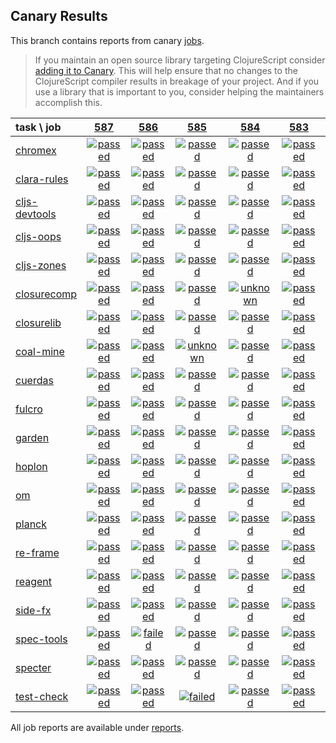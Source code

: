 ## Canary Results

This branch contains reports from canary [jobs](https://github.com/cljs-oss/canary/tree/jobs).

> If you maintain an open source library targeting ClojureScript consider [adding it to Canary](https://github.com/cljs-oss/canary/tree/master#how-to-participate). This will help ensure that no changes to the ClojureScript compiler results in breakage of your project. And if you use a library that is important to you, consider helping the maintainers accomplish this.

[//]: # (begin_overview_table)

| task \ job | <a href="reports/2018/09/22/job-000587-1.10.422-6062744" title="job #587 finished on 2018-09-22">587</a> | <a href="reports/2018/09/21/job-000586-1.10.421-71f5771" title="job #586 finished on 2018-09-21">586</a> | <a href="reports/2018/09/20/job-000585-1.10.421-71f5771" title="job #585 finished on 2018-09-20">585</a> | <a href="reports/2018/09/19/job-000584-1.10.422-a468764" title="job #584 finished on 2018-09-19">584</a> | <a href="reports/2018/09/19/job-000583-1.10.421-71f5771" title="job #583 finished on 2018-09-19">583</a> | <a href="reports/2018/09/18/job-000582-1.10.421-71f5771" title="job #582 finished on 2018-09-18">582</a> | <a href="reports/2018/09/17/job-000581-1.10.421-71f5771" title="job #581 finished on 2018-09-17">581</a> | <a href="reports/2018/09/16/job-000580-1.10.422-af7530f" title="job #580 finished on 2018-09-16">580</a> | <a href="reports/2018/09/16/job-000579-1.10.422-277907a" title="job #579 finished on 2018-09-16">579</a> | <a href="reports/2018/09/16/job-000578-1.10.422-277907a" title="job #578 finished on 2018-09-16">578</a> |
| :--- | :---: | :---: | :---: | :---: | :---: | :---: | :---: | :---: | :---: | :---: |
| [chromex](https://github.com/binaryage/chromex) | <a href="reports/2018/09/22/job-000587-1.10.422-6062744#-chromex"><img title="passed" src="http://box.binaryage.com/s-passed.svg"><a> | <a href="reports/2018/09/21/job-000586-1.10.421-71f5771#-chromex"><img title="passed" src="http://box.binaryage.com/s-passed.svg"><a> | <a href="reports/2018/09/20/job-000585-1.10.421-71f5771#-chromex"><img title="passed" src="http://box.binaryage.com/s-passed.svg"><a> | <a href="reports/2018/09/19/job-000584-1.10.422-a468764#-chromex"><img title="passed" src="http://box.binaryage.com/s-passed.svg"><a> | <a href="reports/2018/09/19/job-000583-1.10.421-71f5771#-chromex"><img title="passed" src="http://box.binaryage.com/s-passed.svg"><a> | <a href="reports/2018/09/18/job-000582-1.10.421-71f5771#-chromex"><img title="passed" src="http://box.binaryage.com/s-passed.svg"><a> | <a href="reports/2018/09/17/job-000581-1.10.421-71f5771#-chromex"><img title="passed" src="http://box.binaryage.com/s-passed.svg"><a> | <a href="reports/2018/09/16/job-000580-1.10.422-af7530f#-chromex"><img title="passed" src="http://box.binaryage.com/s-passed.svg"><a> | <a href="reports/2018/09/16/job-000579-1.10.422-277907a#-chromex"><img title="disabled" src="http://box.binaryage.com/s-disabled.svg"><a> | <a href="reports/2018/09/16/job-000578-1.10.422-277907a#-chromex"><img title="passed" src="http://box.binaryage.com/s-passed.svg"><a> |
| [clara-rules](https://github.com/cerner/clara-rules) | <a href="reports/2018/09/22/job-000587-1.10.422-6062744#-clara-rules"><img title="passed" src="http://box.binaryage.com/s-passed.svg"><a> | <a href="reports/2018/09/21/job-000586-1.10.421-71f5771#-clara-rules"><img title="passed" src="http://box.binaryage.com/s-passed.svg"><a> | <a href="reports/2018/09/20/job-000585-1.10.421-71f5771#-clara-rules"><img title="passed" src="http://box.binaryage.com/s-passed.svg"><a> | <a href="reports/2018/09/19/job-000584-1.10.422-a468764#-clara-rules"><img title="passed" src="http://box.binaryage.com/s-passed.svg"><a> | <a href="reports/2018/09/19/job-000583-1.10.421-71f5771#-clara-rules"><img title="passed" src="http://box.binaryage.com/s-passed.svg"><a> | <a href="reports/2018/09/18/job-000582-1.10.421-71f5771#-clara-rules"><img title="passed" src="http://box.binaryage.com/s-passed.svg"><a> | <a href="reports/2018/09/17/job-000581-1.10.421-71f5771#-clara-rules"><img title="passed" src="http://box.binaryage.com/s-passed.svg"><a> | <a href="reports/2018/09/16/job-000580-1.10.422-af7530f#-clara-rules"><img title="passed" src="http://box.binaryage.com/s-passed.svg"><a> | <a href="reports/2018/09/16/job-000579-1.10.422-277907a#-clara-rules"><img title="disabled" src="http://box.binaryage.com/s-disabled.svg"><a> | <a href="reports/2018/09/16/job-000578-1.10.422-277907a#-clara-rules"><img title="passed" src="http://box.binaryage.com/s-passed.svg"><a> |
| [cljs-devtools](https://github.com/binaryage/cljs-devtools) | <a href="reports/2018/09/22/job-000587-1.10.422-6062744#-cljs-devtools"><img title="passed" src="http://box.binaryage.com/s-passed.svg"><a> | <a href="reports/2018/09/21/job-000586-1.10.421-71f5771#-cljs-devtools"><img title="passed" src="http://box.binaryage.com/s-passed.svg"><a> | <a href="reports/2018/09/20/job-000585-1.10.421-71f5771#-cljs-devtools"><img title="passed" src="http://box.binaryage.com/s-passed.svg"><a> | <a href="reports/2018/09/19/job-000584-1.10.422-a468764#-cljs-devtools"><img title="passed" src="http://box.binaryage.com/s-passed.svg"><a> | <a href="reports/2018/09/19/job-000583-1.10.421-71f5771#-cljs-devtools"><img title="passed" src="http://box.binaryage.com/s-passed.svg"><a> | <a href="reports/2018/09/18/job-000582-1.10.421-71f5771#-cljs-devtools"><img title="passed" src="http://box.binaryage.com/s-passed.svg"><a> | <a href="reports/2018/09/17/job-000581-1.10.421-71f5771#-cljs-devtools"><img title="passed" src="http://box.binaryage.com/s-passed.svg"><a> | <a href="reports/2018/09/16/job-000580-1.10.422-af7530f#-cljs-devtools"><img title="passed" src="http://box.binaryage.com/s-passed.svg"><a> | <a href="reports/2018/09/16/job-000579-1.10.422-277907a#-cljs-devtools"><img title="disabled" src="http://box.binaryage.com/s-disabled.svg"><a> | <a href="reports/2018/09/16/job-000578-1.10.422-277907a#-cljs-devtools"><img title="passed" src="http://box.binaryage.com/s-passed.svg"><a> |
| [cljs-oops](https://github.com/binaryage/cljs-oops) | <a href="reports/2018/09/22/job-000587-1.10.422-6062744#-cljs-oops"><img title="passed" src="http://box.binaryage.com/s-passed.svg"><a> | <a href="reports/2018/09/21/job-000586-1.10.421-71f5771#-cljs-oops"><img title="passed" src="http://box.binaryage.com/s-passed.svg"><a> | <a href="reports/2018/09/20/job-000585-1.10.421-71f5771#-cljs-oops"><img title="passed" src="http://box.binaryage.com/s-passed.svg"><a> | <a href="reports/2018/09/19/job-000584-1.10.422-a468764#-cljs-oops"><img title="passed" src="http://box.binaryage.com/s-passed.svg"><a> | <a href="reports/2018/09/19/job-000583-1.10.421-71f5771#-cljs-oops"><img title="passed" src="http://box.binaryage.com/s-passed.svg"><a> | <a href="reports/2018/09/18/job-000582-1.10.421-71f5771#-cljs-oops"><img title="passed" src="http://box.binaryage.com/s-passed.svg"><a> | <a href="reports/2018/09/17/job-000581-1.10.421-71f5771#-cljs-oops"><img title="passed" src="http://box.binaryage.com/s-passed.svg"><a> | <a href="reports/2018/09/16/job-000580-1.10.422-af7530f#-cljs-oops"><img title="passed" src="http://box.binaryage.com/s-passed.svg"><a> | <a href="reports/2018/09/16/job-000579-1.10.422-277907a#-cljs-oops"><img title="disabled" src="http://box.binaryage.com/s-disabled.svg"><a> | <a href="reports/2018/09/16/job-000578-1.10.422-277907a#-cljs-oops"><img title="passed" src="http://box.binaryage.com/s-passed.svg"><a> |
| [cljs-zones](https://github.com/binaryage/cljs-zones) | <a href="reports/2018/09/22/job-000587-1.10.422-6062744#-cljs-zones"><img title="passed" src="http://box.binaryage.com/s-passed.svg"><a> | <a href="reports/2018/09/21/job-000586-1.10.421-71f5771#-cljs-zones"><img title="passed" src="http://box.binaryage.com/s-passed.svg"><a> | <a href="reports/2018/09/20/job-000585-1.10.421-71f5771#-cljs-zones"><img title="passed" src="http://box.binaryage.com/s-passed.svg"><a> | <a href="reports/2018/09/19/job-000584-1.10.422-a468764#-cljs-zones"><img title="passed" src="http://box.binaryage.com/s-passed.svg"><a> | <a href="reports/2018/09/19/job-000583-1.10.421-71f5771#-cljs-zones"><img title="passed" src="http://box.binaryage.com/s-passed.svg"><a> | <a href="reports/2018/09/18/job-000582-1.10.421-71f5771#-cljs-zones"><img title="passed" src="http://box.binaryage.com/s-passed.svg"><a> | <a href="reports/2018/09/17/job-000581-1.10.421-71f5771#-cljs-zones"><img title="passed" src="http://box.binaryage.com/s-passed.svg"><a> | <a href="reports/2018/09/16/job-000580-1.10.422-af7530f#-cljs-zones"><img title="passed" src="http://box.binaryage.com/s-passed.svg"><a> | <a href="reports/2018/09/16/job-000579-1.10.422-277907a#-cljs-zones"><img title="disabled" src="http://box.binaryage.com/s-disabled.svg"><a> | <a href="reports/2018/09/16/job-000578-1.10.422-277907a#-cljs-zones"><img title="passed" src="http://box.binaryage.com/s-passed.svg"><a> |
| [closurecomp](https://github.com/mfikes/closurecomp) | <a href="reports/2018/09/22/job-000587-1.10.422-6062744#-closurecomp"><img title="passed" src="http://box.binaryage.com/s-passed.svg"><a> | <a href="reports/2018/09/21/job-000586-1.10.421-71f5771#-closurecomp"><img title="passed" src="http://box.binaryage.com/s-passed.svg"><a> | <a href="reports/2018/09/20/job-000585-1.10.421-71f5771#-closurecomp"><img title="passed" src="http://box.binaryage.com/s-passed.svg"><a> | <a href="reports/2018/09/19/job-000584-1.10.422-a468764#-closurecomp"><img title="unknown" src="http://box.binaryage.com/s-unknown.svg"><a> | <a href="reports/2018/09/19/job-000583-1.10.421-71f5771#-closurecomp"><img title="passed" src="http://box.binaryage.com/s-passed.svg"><a> | <a href="reports/2018/09/18/job-000582-1.10.421-71f5771#-closurecomp"><img title="passed" src="http://box.binaryage.com/s-passed.svg"><a> | <a href="reports/2018/09/17/job-000581-1.10.421-71f5771#-closurecomp"><img title="passed" src="http://box.binaryage.com/s-passed.svg"><a> | <a href="reports/2018/09/16/job-000580-1.10.422-af7530f#-closurecomp"><img title="passed" src="http://box.binaryage.com/s-passed.svg"><a> | <a href="reports/2018/09/16/job-000579-1.10.422-277907a#-closurecomp"><img title="disabled" src="http://box.binaryage.com/s-disabled.svg"><a> | <a href="reports/2018/09/16/job-000578-1.10.422-277907a#-closurecomp"><img title="passed" src="http://box.binaryage.com/s-passed.svg"><a> |
| [closurelib](https://github.com/mfikes/closurelib) | <a href="reports/2018/09/22/job-000587-1.10.422-6062744#-closurelib"><img title="passed" src="http://box.binaryage.com/s-passed.svg"><a> | <a href="reports/2018/09/21/job-000586-1.10.421-71f5771#-closurelib"><img title="passed" src="http://box.binaryage.com/s-passed.svg"><a> | <a href="reports/2018/09/20/job-000585-1.10.421-71f5771#-closurelib"><img title="passed" src="http://box.binaryage.com/s-passed.svg"><a> | <a href="reports/2018/09/19/job-000584-1.10.422-a468764#-closurelib"><img title="passed" src="http://box.binaryage.com/s-passed.svg"><a> | <a href="reports/2018/09/19/job-000583-1.10.421-71f5771#-closurelib"><img title="passed" src="http://box.binaryage.com/s-passed.svg"><a> | <a href="reports/2018/09/18/job-000582-1.10.421-71f5771#-closurelib"><img title="passed" src="http://box.binaryage.com/s-passed.svg"><a> | <a href="reports/2018/09/17/job-000581-1.10.421-71f5771#-closurelib"><img title="passed" src="http://box.binaryage.com/s-passed.svg"><a> | <a href="reports/2018/09/16/job-000580-1.10.422-af7530f#-closurelib"><img title="passed" src="http://box.binaryage.com/s-passed.svg"><a> | <a href="reports/2018/09/16/job-000579-1.10.422-277907a#-closurelib"><img title="disabled" src="http://box.binaryage.com/s-disabled.svg"><a> | <a href="reports/2018/09/16/job-000578-1.10.422-277907a#-closurelib"><img title="passed" src="http://box.binaryage.com/s-passed.svg"><a> |
| [coal-mine](https://github.com/mfikes/coal-mine) | <a href="reports/2018/09/22/job-000587-1.10.422-6062744#-coal-mine"><img title="passed" src="http://box.binaryage.com/s-passed.svg"><a> | <a href="reports/2018/09/21/job-000586-1.10.421-71f5771#-coal-mine"><img title="passed" src="http://box.binaryage.com/s-passed.svg"><a> | <a href="reports/2018/09/20/job-000585-1.10.421-71f5771#-coal-mine"><img title="unknown" src="http://box.binaryage.com/s-unknown.svg"><a> | <a href="reports/2018/09/19/job-000584-1.10.422-a468764#-coal-mine"><img title="passed" src="http://box.binaryage.com/s-passed.svg"><a> | <a href="reports/2018/09/19/job-000583-1.10.421-71f5771#-coal-mine"><img title="passed" src="http://box.binaryage.com/s-passed.svg"><a> | <a href="reports/2018/09/18/job-000582-1.10.421-71f5771#-coal-mine"><img title="passed" src="http://box.binaryage.com/s-passed.svg"><a> | <a href="reports/2018/09/17/job-000581-1.10.421-71f5771#-coal-mine"><img title="passed" src="http://box.binaryage.com/s-passed.svg"><a> | <a href="reports/2018/09/16/job-000580-1.10.422-af7530f#-coal-mine"><img title="passed" src="http://box.binaryage.com/s-passed.svg"><a> | <a href="reports/2018/09/16/job-000579-1.10.422-277907a#-coal-mine"><img title="disabled" src="http://box.binaryage.com/s-disabled.svg"><a> | <a href="reports/2018/09/16/job-000578-1.10.422-277907a#-coal-mine"><img title="passed" src="http://box.binaryage.com/s-passed.svg"><a> |
| [cuerdas](https://github.com/funcool/cuerdas) | <a href="reports/2018/09/22/job-000587-1.10.422-6062744#-cuerdas"><img title="passed" src="http://box.binaryage.com/s-passed.svg"><a> | <a href="reports/2018/09/21/job-000586-1.10.421-71f5771#-cuerdas"><img title="passed" src="http://box.binaryage.com/s-passed.svg"><a> | <a href="reports/2018/09/20/job-000585-1.10.421-71f5771#-cuerdas"><img title="passed" src="http://box.binaryage.com/s-passed.svg"><a> | <a href="reports/2018/09/19/job-000584-1.10.422-a468764#-cuerdas"><img title="passed" src="http://box.binaryage.com/s-passed.svg"><a> | <a href="reports/2018/09/19/job-000583-1.10.421-71f5771#-cuerdas"><img title="passed" src="http://box.binaryage.com/s-passed.svg"><a> | <a href="reports/2018/09/18/job-000582-1.10.421-71f5771#-cuerdas"><img title="passed" src="http://box.binaryage.com/s-passed.svg"><a> | <a href="reports/2018/09/17/job-000581-1.10.421-71f5771#-cuerdas"><img title="passed" src="http://box.binaryage.com/s-passed.svg"><a> | <a href="reports/2018/09/16/job-000580-1.10.422-af7530f#-cuerdas"><img title="passed" src="http://box.binaryage.com/s-passed.svg"><a> | <a href="reports/2018/09/16/job-000579-1.10.422-277907a#-cuerdas"><img title="disabled" src="http://box.binaryage.com/s-disabled.svg"><a> | <a href="reports/2018/09/16/job-000578-1.10.422-277907a#-cuerdas"><img title="passed" src="http://box.binaryage.com/s-passed.svg"><a> |
| [fulcro](https://github.com/fulcrologic/fulcro) | <a href="reports/2018/09/22/job-000587-1.10.422-6062744#-fulcro"><img title="passed" src="http://box.binaryage.com/s-passed.svg"><a> | <a href="reports/2018/09/21/job-000586-1.10.421-71f5771#-fulcro"><img title="passed" src="http://box.binaryage.com/s-passed.svg"><a> | <a href="reports/2018/09/20/job-000585-1.10.421-71f5771#-fulcro"><img title="passed" src="http://box.binaryage.com/s-passed.svg"><a> | <a href="reports/2018/09/19/job-000584-1.10.422-a468764#-fulcro"><img title="passed" src="http://box.binaryage.com/s-passed.svg"><a> | <a href="reports/2018/09/19/job-000583-1.10.421-71f5771#-fulcro"><img title="passed" src="http://box.binaryage.com/s-passed.svg"><a> | <a href="reports/2018/09/18/job-000582-1.10.421-71f5771#-fulcro"><img title="passed" src="http://box.binaryage.com/s-passed.svg"><a> | <a href="reports/2018/09/17/job-000581-1.10.421-71f5771#-fulcro"><img title="passed" src="http://box.binaryage.com/s-passed.svg"><a> | <a href="reports/2018/09/16/job-000580-1.10.422-af7530f#-fulcro"><img title="passed" src="http://box.binaryage.com/s-passed.svg"><a> | <a href="reports/2018/09/16/job-000579-1.10.422-277907a#-fulcro"><img title="disabled" src="http://box.binaryage.com/s-disabled.svg"><a> | <a href="reports/2018/09/16/job-000578-1.10.422-277907a#-fulcro"><img title="passed" src="http://box.binaryage.com/s-passed.svg"><a> |
| [garden](https://github.com/noprompt/garden) | <a href="reports/2018/09/22/job-000587-1.10.422-6062744#-garden"><img title="passed" src="http://box.binaryage.com/s-passed.svg"><a> | <a href="reports/2018/09/21/job-000586-1.10.421-71f5771#-garden"><img title="passed" src="http://box.binaryage.com/s-passed.svg"><a> | <a href="reports/2018/09/20/job-000585-1.10.421-71f5771#-garden"><img title="passed" src="http://box.binaryage.com/s-passed.svg"><a> | <a href="reports/2018/09/19/job-000584-1.10.422-a468764#-garden"><img title="passed" src="http://box.binaryage.com/s-passed.svg"><a> | <a href="reports/2018/09/19/job-000583-1.10.421-71f5771#-garden"><img title="passed" src="http://box.binaryage.com/s-passed.svg"><a> | <a href="reports/2018/09/18/job-000582-1.10.421-71f5771#-garden"><img title="passed" src="http://box.binaryage.com/s-passed.svg"><a> | <a href="reports/2018/09/17/job-000581-1.10.421-71f5771#-garden"><img title="passed" src="http://box.binaryage.com/s-passed.svg"><a> | <a href="reports/2018/09/16/job-000580-1.10.422-af7530f#-garden"><img title="passed" src="http://box.binaryage.com/s-passed.svg"><a> | <a href="reports/2018/09/16/job-000579-1.10.422-277907a#-garden"><img title="disabled" src="http://box.binaryage.com/s-disabled.svg"><a> | <a href="reports/2018/09/16/job-000578-1.10.422-277907a#-garden"><img title="passed" src="http://box.binaryage.com/s-passed.svg"><a> |
| [hoplon](https://github.com/hoplon/hoplon) | <a href="reports/2018/09/22/job-000587-1.10.422-6062744#-hoplon"><img title="passed" src="http://box.binaryage.com/s-passed.svg"><a> | <a href="reports/2018/09/21/job-000586-1.10.421-71f5771#-hoplon"><img title="passed" src="http://box.binaryage.com/s-passed.svg"><a> | <a href="reports/2018/09/20/job-000585-1.10.421-71f5771#-hoplon"><img title="passed" src="http://box.binaryage.com/s-passed.svg"><a> | <a href="reports/2018/09/19/job-000584-1.10.422-a468764#-hoplon"><img title="passed" src="http://box.binaryage.com/s-passed.svg"><a> | <a href="reports/2018/09/19/job-000583-1.10.421-71f5771#-hoplon"><img title="passed" src="http://box.binaryage.com/s-passed.svg"><a> | <a href="reports/2018/09/18/job-000582-1.10.421-71f5771#-hoplon"><img title="passed" src="http://box.binaryage.com/s-passed.svg"><a> | <a href="reports/2018/09/17/job-000581-1.10.421-71f5771#-hoplon"><img title="passed" src="http://box.binaryage.com/s-passed.svg"><a> | <a href="reports/2018/09/16/job-000580-1.10.422-af7530f#-hoplon"><img title="passed" src="http://box.binaryage.com/s-passed.svg"><a> | <a href="reports/2018/09/16/job-000579-1.10.422-277907a#-hoplon"><img title="disabled" src="http://box.binaryage.com/s-disabled.svg"><a> | <a href="reports/2018/09/16/job-000578-1.10.422-277907a#-hoplon"><img title="passed" src="http://box.binaryage.com/s-passed.svg"><a> |
| [om](https://github.com/omcljs/om) | <a href="reports/2018/09/22/job-000587-1.10.422-6062744#-om"><img title="passed" src="http://box.binaryage.com/s-passed.svg"><a> | <a href="reports/2018/09/21/job-000586-1.10.421-71f5771#-om"><img title="passed" src="http://box.binaryage.com/s-passed.svg"><a> | <a href="reports/2018/09/20/job-000585-1.10.421-71f5771#-om"><img title="passed" src="http://box.binaryage.com/s-passed.svg"><a> | <a href="reports/2018/09/19/job-000584-1.10.422-a468764#-om"><img title="passed" src="http://box.binaryage.com/s-passed.svg"><a> | <a href="reports/2018/09/19/job-000583-1.10.421-71f5771#-om"><img title="passed" src="http://box.binaryage.com/s-passed.svg"><a> | <a href="reports/2018/09/18/job-000582-1.10.421-71f5771#-om"><img title="passed" src="http://box.binaryage.com/s-passed.svg"><a> | <a href="reports/2018/09/17/job-000581-1.10.421-71f5771#-om"><img title="passed" src="http://box.binaryage.com/s-passed.svg"><a> | <a href="reports/2018/09/16/job-000580-1.10.422-af7530f#-om"><img title="passed" src="http://box.binaryage.com/s-passed.svg"><a> | <a href="reports/2018/09/16/job-000579-1.10.422-277907a#-om"><img title="disabled" src="http://box.binaryage.com/s-disabled.svg"><a> | <a href="reports/2018/09/16/job-000578-1.10.422-277907a#-om"><img title="passed" src="http://box.binaryage.com/s-passed.svg"><a> |
| [planck](https://github.com/planck-repl/planck) | <a href="reports/2018/09/22/job-000587-1.10.422-6062744#-planck"><img title="passed" src="http://box.binaryage.com/s-passed.svg"><a> | <a href="reports/2018/09/21/job-000586-1.10.421-71f5771#-planck"><img title="passed" src="http://box.binaryage.com/s-passed.svg"><a> | <a href="reports/2018/09/20/job-000585-1.10.421-71f5771#-planck"><img title="passed" src="http://box.binaryage.com/s-passed.svg"><a> | <a href="reports/2018/09/19/job-000584-1.10.422-a468764#-planck"><img title="passed" src="http://box.binaryage.com/s-passed.svg"><a> | <a href="reports/2018/09/19/job-000583-1.10.421-71f5771#-planck"><img title="passed" src="http://box.binaryage.com/s-passed.svg"><a> | <a href="reports/2018/09/18/job-000582-1.10.421-71f5771#-planck"><img title="passed" src="http://box.binaryage.com/s-passed.svg"><a> | <a href="reports/2018/09/17/job-000581-1.10.421-71f5771#-planck"><img title="passed" src="http://box.binaryage.com/s-passed.svg"><a> | <a href="reports/2018/09/16/job-000580-1.10.422-af7530f#-planck"><img title="passed" src="http://box.binaryage.com/s-passed.svg"><a> | <a href="reports/2018/09/16/job-000579-1.10.422-277907a#-planck"><img title="disabled" src="http://box.binaryage.com/s-disabled.svg"><a> | <a href="reports/2018/09/16/job-000578-1.10.422-277907a#-planck"><img title="passed" src="http://box.binaryage.com/s-passed.svg"><a> |
| [re-frame](https://github.com/Day8/re-frame) | <a href="reports/2018/09/22/job-000587-1.10.422-6062744#-re-frame"><img title="passed" src="http://box.binaryage.com/s-passed.svg"><a> | <a href="reports/2018/09/21/job-000586-1.10.421-71f5771#-re-frame"><img title="passed" src="http://box.binaryage.com/s-passed.svg"><a> | <a href="reports/2018/09/20/job-000585-1.10.421-71f5771#-re-frame"><img title="passed" src="http://box.binaryage.com/s-passed.svg"><a> | <a href="reports/2018/09/19/job-000584-1.10.422-a468764#-re-frame"><img title="passed" src="http://box.binaryage.com/s-passed.svg"><a> | <a href="reports/2018/09/19/job-000583-1.10.421-71f5771#-re-frame"><img title="passed" src="http://box.binaryage.com/s-passed.svg"><a> | <a href="reports/2018/09/18/job-000582-1.10.421-71f5771#-re-frame"><img title="passed" src="http://box.binaryage.com/s-passed.svg"><a> | <a href="reports/2018/09/17/job-000581-1.10.421-71f5771#-re-frame"><img title="passed" src="http://box.binaryage.com/s-passed.svg"><a> | <a href="reports/2018/09/16/job-000580-1.10.422-af7530f#-re-frame"><img title="passed" src="http://box.binaryage.com/s-passed.svg"><a> | <a href="reports/2018/09/16/job-000579-1.10.422-277907a#-re-frame"><img title="disabled" src="http://box.binaryage.com/s-disabled.svg"><a> | <a href="reports/2018/09/16/job-000578-1.10.422-277907a#-re-frame"><img title="failed" src="http://box.binaryage.com/s-failed.svg"><a> |
| [reagent](https://github.com/reagent-project/reagent) | <a href="reports/2018/09/22/job-000587-1.10.422-6062744#-reagent"><img title="passed" src="http://box.binaryage.com/s-passed.svg"><a> | <a href="reports/2018/09/21/job-000586-1.10.421-71f5771#-reagent"><img title="passed" src="http://box.binaryage.com/s-passed.svg"><a> | <a href="reports/2018/09/20/job-000585-1.10.421-71f5771#-reagent"><img title="passed" src="http://box.binaryage.com/s-passed.svg"><a> | <a href="reports/2018/09/19/job-000584-1.10.422-a468764#-reagent"><img title="passed" src="http://box.binaryage.com/s-passed.svg"><a> | <a href="reports/2018/09/19/job-000583-1.10.421-71f5771#-reagent"><img title="passed" src="http://box.binaryage.com/s-passed.svg"><a> | <a href="reports/2018/09/18/job-000582-1.10.421-71f5771#-reagent"><img title="passed" src="http://box.binaryage.com/s-passed.svg"><a> | <a href="reports/2018/09/17/job-000581-1.10.421-71f5771#-reagent"><img title="passed" src="http://box.binaryage.com/s-passed.svg"><a> | <a href="reports/2018/09/16/job-000580-1.10.422-af7530f#-reagent"><img title="passed" src="http://box.binaryage.com/s-passed.svg"><a> | <a href="reports/2018/09/16/job-000579-1.10.422-277907a#-reagent"><img title="passed" src="http://box.binaryage.com/s-passed.svg"><a> | <a href="reports/2018/09/16/job-000578-1.10.422-277907a#-reagent"><img title="failed" src="http://box.binaryage.com/s-failed.svg"><a> |
| [side-fx](https://github.com/cljsrn/side-fx) | <a href="reports/2018/09/22/job-000587-1.10.422-6062744#-side-fx"><img title="passed" src="http://box.binaryage.com/s-passed.svg"><a> | <a href="reports/2018/09/21/job-000586-1.10.421-71f5771#-side-fx"><img title="passed" src="http://box.binaryage.com/s-passed.svg"><a> | <a href="reports/2018/09/20/job-000585-1.10.421-71f5771#-side-fx"><img title="passed" src="http://box.binaryage.com/s-passed.svg"><a> | <a href="reports/2018/09/19/job-000584-1.10.422-a468764#-side-fx"><img title="passed" src="http://box.binaryage.com/s-passed.svg"><a> | <a href="reports/2018/09/19/job-000583-1.10.421-71f5771#-side-fx"><img title="passed" src="http://box.binaryage.com/s-passed.svg"><a> | <a href="reports/2018/09/18/job-000582-1.10.421-71f5771#-side-fx"><img title="passed" src="http://box.binaryage.com/s-passed.svg"><a> | <a href="reports/2018/09/17/job-000581-1.10.421-71f5771#-side-fx"><img title="passed" src="http://box.binaryage.com/s-passed.svg"><a> | <a href="reports/2018/09/16/job-000580-1.10.422-af7530f#-side-fx"><img title="passed" src="http://box.binaryage.com/s-passed.svg"><a> | <a href="reports/2018/09/16/job-000579-1.10.422-277907a#-side-fx"><img title="disabled" src="http://box.binaryage.com/s-disabled.svg"><a> | <a href="reports/2018/09/16/job-000578-1.10.422-277907a#-side-fx"><img title="passed" src="http://box.binaryage.com/s-passed.svg"><a> |
| [spec-tools](https://github.com/metosin/spec-tools) | <a href="reports/2018/09/22/job-000587-1.10.422-6062744#-spec-tools"><img title="passed" src="http://box.binaryage.com/s-passed.svg"><a> | <a href="reports/2018/09/21/job-000586-1.10.421-71f5771#-spec-tools"><img title="failed" src="http://box.binaryage.com/s-failed.svg"><a> | <a href="reports/2018/09/20/job-000585-1.10.421-71f5771#-spec-tools"><img title="passed" src="http://box.binaryage.com/s-passed.svg"><a> | <a href="reports/2018/09/19/job-000584-1.10.422-a468764#-spec-tools"><img title="passed" src="http://box.binaryage.com/s-passed.svg"><a> | <a href="reports/2018/09/19/job-000583-1.10.421-71f5771#-spec-tools"><img title="passed" src="http://box.binaryage.com/s-passed.svg"><a> | <a href="reports/2018/09/18/job-000582-1.10.421-71f5771#-spec-tools"><img title="passed" src="http://box.binaryage.com/s-passed.svg"><a> | <a href="reports/2018/09/17/job-000581-1.10.421-71f5771#-spec-tools"><img title="passed" src="http://box.binaryage.com/s-passed.svg"><a> | <a href="reports/2018/09/16/job-000580-1.10.422-af7530f#-spec-tools"><img title="passed" src="http://box.binaryage.com/s-passed.svg"><a> | <a href="reports/2018/09/16/job-000579-1.10.422-277907a#-spec-tools"><img title="disabled" src="http://box.binaryage.com/s-disabled.svg"><a> | <a href="reports/2018/09/16/job-000578-1.10.422-277907a#-spec-tools"><img title="passed" src="http://box.binaryage.com/s-passed.svg"><a> |
| [specter](https://github.com/nathanmarz/specter) | <a href="reports/2018/09/22/job-000587-1.10.422-6062744#-specter"><img title="passed" src="http://box.binaryage.com/s-passed.svg"><a> | <a href="reports/2018/09/21/job-000586-1.10.421-71f5771#-specter"><img title="passed" src="http://box.binaryage.com/s-passed.svg"><a> | <a href="reports/2018/09/20/job-000585-1.10.421-71f5771#-specter"><img title="passed" src="http://box.binaryage.com/s-passed.svg"><a> | <a href="reports/2018/09/19/job-000584-1.10.422-a468764#-specter"><img title="passed" src="http://box.binaryage.com/s-passed.svg"><a> | <a href="reports/2018/09/19/job-000583-1.10.421-71f5771#-specter"><img title="passed" src="http://box.binaryage.com/s-passed.svg"><a> | <a href="reports/2018/09/18/job-000582-1.10.421-71f5771#-specter"><img title="passed" src="http://box.binaryage.com/s-passed.svg"><a> | <a href="reports/2018/09/17/job-000581-1.10.421-71f5771#-specter"><img title="passed" src="http://box.binaryage.com/s-passed.svg"><a> | <a href="reports/2018/09/16/job-000580-1.10.422-af7530f#-specter"><img title="passed" src="http://box.binaryage.com/s-passed.svg"><a> | <a href="reports/2018/09/16/job-000579-1.10.422-277907a#-specter"><img title="disabled" src="http://box.binaryage.com/s-disabled.svg"><a> | <a href="reports/2018/09/16/job-000578-1.10.422-277907a#-specter"><img title="passed" src="http://box.binaryage.com/s-passed.svg"><a> |
| [test-check](https://github.com/clojure/test.check) | <a href="reports/2018/09/22/job-000587-1.10.422-6062744#-test-check"><img title="passed" src="http://box.binaryage.com/s-passed.svg"><a> | <a href="reports/2018/09/21/job-000586-1.10.421-71f5771#-test-check"><img title="passed" src="http://box.binaryage.com/s-passed.svg"><a> | <a href="reports/2018/09/20/job-000585-1.10.421-71f5771#-test-check"><img title="failed" src="http://box.binaryage.com/s-failed.svg"><a> | <a href="reports/2018/09/19/job-000584-1.10.422-a468764#-test-check"><img title="passed" src="http://box.binaryage.com/s-passed.svg"><a> | <a href="reports/2018/09/19/job-000583-1.10.421-71f5771#-test-check"><img title="passed" src="http://box.binaryage.com/s-passed.svg"><a> | <a href="reports/2018/09/18/job-000582-1.10.421-71f5771#-test-check"><img title="passed" src="http://box.binaryage.com/s-passed.svg"><a> | <a href="reports/2018/09/17/job-000581-1.10.421-71f5771#-test-check"><img title="passed" src="http://box.binaryage.com/s-passed.svg"><a> | <a href="reports/2018/09/16/job-000580-1.10.422-af7530f#-test-check"><img title="passed" src="http://box.binaryage.com/s-passed.svg"><a> | <a href="reports/2018/09/16/job-000579-1.10.422-277907a#-test-check"><img title="disabled" src="http://box.binaryage.com/s-disabled.svg"><a> | <a href="reports/2018/09/16/job-000578-1.10.422-277907a#-test-check"><img title="passed" src="http://box.binaryage.com/s-passed.svg"><a> |

[//]: # (end_overview_table)

All job reports are available under [reports](reports).
